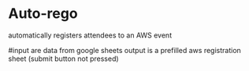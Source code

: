 # Auto-rego
automatically registers attendees to an AWS event



#input are data from google sheets
output is a prefilled aws registration sheet (submit button not pressed)
